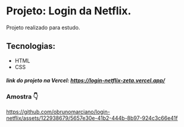 # Projeto: Login da Netflix.

Projeto realizado para estudo.

## Tecnologias:
- HTML
- CSS

##### link do projeto na Vercel: https://login-netflix-zeta.vercel.app/

### Amostra 👇

https://github.com/obrunomarciano/login-netflix/assets/122938679/5657e30e-41b2-444b-8b97-924c3c66e41f





